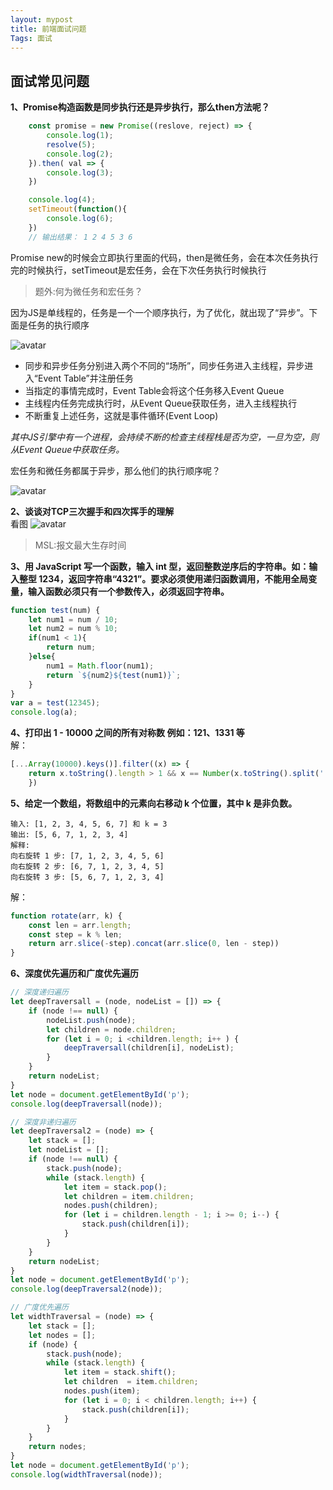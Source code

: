 ```yaml
---
layout: mypost
title: 前端面试问题
Tags: 面试
---
```

## 面试常见问题
**1、Promise构造函数是同步执行还是异步执行，那么then方法呢？**

```Javascript
	const promise = new Promise((reslove, reject) => {
		console.log(1);
		resolve(5);
		console.log(2);
	}).then( val => {
		console.log(3);
	})

	console.log(4);
	setTimeout(function(){
		console.log(6);
	})
	// 输出结果： 1 2 4 5 3 6
```
Promise new的时候会立即执行里面的代码，then是微任务，会在本次任务执行完的时候执行，setTimeout是宏任务，会在下次任务执行时候执行

>题外:何为微任务和宏任务？

因为JS是单线程的，任务是一个一个顺序执行，为了优化，就出现了“异步”。下面是任务的执行顺序

![avatar](../img/2019-07-17-01.jpg)

* 同步和异步任务分别进入两个不同的“场所”，同步任务进入主线程，异步进入“Event Table”并注册任务
* 当指定的事情完成时，Event Table会将这个任务移入Event Queue
* 主线程内任务完成执行时，从Event Queue获取任务，进入主线程执行
* 不断重复上述任务，这就是事件循环(Event Loop)

*其中JS引擎中有一个进程，会持续不断的检查主线程栈是否为空，一旦为空，则从Event Queue中获取任务。*

宏任务和微任务都属于异步，那么他们的执行顺序呢？

![avatar](../img/2019-07-17-02.jpg)


**2、谈谈对TCP三次握手和四次挥手的理解**            
看图
![avatar](../img/2019-07-17-03.jpg)

> MSL:报文最大生存时间

**3、用 JavaScript 写一个函数，输入 int 型，返回整数逆序后的字符串。如：输入整型 1234，返回字符串“4321”。要求必须使用递归函数调用，不能用全局变量，输入函数必须只有一个参数传入，必须返回字符串。**

```Javascript
function test(num) {
    let num1 = num / 10;
    let num2 = num % 10;
    if(num1 < 1){
        return num;
    }else{
        num1 = Math.floor(num1);
        return `${num2}${test(num1)}`;
    }
}
var a = test(12345);
console.log(a);
```

**4、打印出 1 - 10000 之间的所有对称数 例如：121、1331 等**     
解：
```Javascript
[...Array(10000).keys()].filter((x) => {
    return x.toString().length > 1 && x == Number(x.toString().split('').reverse().join(''))
    })
```
**5、给定一个数组，将数组中的元素向右移动 k 个位置，其中 k 是非负数。**
```
输入: [1, 2, 3, 4, 5, 6, 7] 和 k = 3
输出: [5, 6, 7, 1, 2, 3, 4]
解释:
向右旋转 1 步: [7, 1, 2, 3, 4, 5, 6]
向右旋转 2 步: [6, 7, 1, 2, 3, 4, 5]
向右旋转 3 步: [5, 6, 7, 1, 2, 3, 4]
```
解：
```Javascript
function rotate(arr, k) {
    const len = arr.length;
    const step = k % len;
    return arr.slice(-step).concat(arr.slice(0, len - step))
}
```
**6、深度优先遍历和广度优先遍历**
```Javascript
// 深度递归遍历
let deepTraversall = (node, nodeList = []) => {
    if (node !== null) {
        nodeList.push(node);
        let children = node.children;
        for (let i = 0; i <children.length; i++ ) {
            deepTraversall(children[i], nodeList);
        }
    }
    return nodeList;
}
let node = document.getElementById('p');
console.log(deepTraversall(node));
```
```Javascript
// 深度非递归遍历
let deepTraversal2 = (node) => {
    let stack = [];
    let nodeList = [];
    if (node !== null) {
        stack.push(node);
        while (stack.length) {
            let item = stack.pop();
            let children = item.children;
            nodes.push(children);
            for (let i = children.length - 1; i >= 0; i--) {
                stack.push(children[i]);
            }
        }
    }
    return nodeList;
}
let node = document.getElementById('p');
console.log(deepTraversal2(node));
```
```Javascript
// 广度优先遍历
let widthTraversal = (node) => {
    let stack = [];
    let nodes = [];
    if (node) {
        stack.push(node);
        while (stack.length) {
            let item = stack.shift();
            let children  = item.children;
            nodes.push(item);
            for (let i = 0; i < children.length; i++) {
                stack.push(children[i]);
            }
        }
    }
    return nodes;
}
let node = document.getElementById('p');
console.log(widthTraversal(node));
```